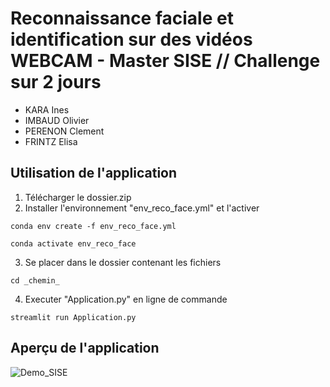 # Reconnaissance faciale et identification sur des vidéos WEBCAM - Master SISE // Challenge sur 2 jours

* KARA Ines
* IMBAUD Olivier
* PERENON Clement
* FRINTZ Elisa

## Utilisation de l'application

1. Télécharger le dossier.zip 
2. Installer l'environnement "env_reco_face.yml" et l'activer
```
conda env create -f env_reco_face.yml 

conda activate env_reco_face
```
3. Se placer dans le dossier contenant les fichiers
```
cd _chemin_
```
4. Executer  "Application.py" en ligne de commande
```
streamlit run Application.py
```

## Aperçu de l'application
![Demo_SISE](https://user-images.githubusercontent.com/65174929/157723257-54cf93c4-14ba-46eb-88bd-6efc4c120df7.png)

